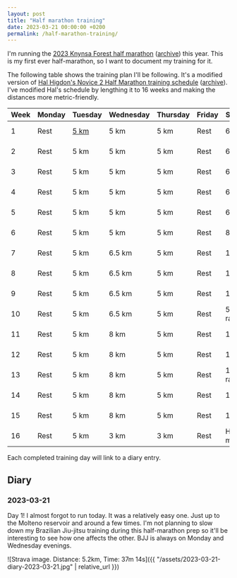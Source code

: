```yaml
---
layout: post
title: "Half marathon training"
date: 2023-03-21 00:00:00 +0200
permalink: /half-marathon-training/
---
```


I'm running the [2023 Knynsa Forest half marathon](https://knysnaforestmarathon.co.za/) ([archive](https://archive.ph/Dk0gc)) this year.
This is my first ever half-marathon, so I want to document my training for it.

The following table shows the training plan I'll be following.
It's a modified version of [Hal Higdon's Novice 2 Half Marathon training schedule](https://www.halhigdon.com/training-programs/half-marathon-training/novice-2-half-marathon/) ([archive](https://archive.ph/8PqiF)).
I've modified Hal's schedule by lengthing it to 16 weeks and making the distances more metric-friendly.

| Week | Monday | Tuesday             | Wednesday | Thursday | Friday | Saturday      | Sunday       |
| ---- | ------ | ------------------- | --------- | -------- | ------ | ------------- | ------------ |
| 1    | Rest   | [5 km](#2023-03-21) | 5 km      | 5 km     | Rest   | 6.5 km        | 60 min cross |
| 2    | Rest   | 5 km                | 5 km      | 5 km     | Rest   | 6.5 km        | 60 min cross |
| 3    | Rest   | 5 km                | 5 km      | 5 km     | Rest   | 6.5 km        | 60 min cross |
| 4    | Rest   | 5 km                | 5 km      | 5 km     | Rest   | 6.5 km        | 60 min cross |
| 5    | Rest   | 5 km                | 5 km      | 5 km     | Rest   | 6.5 km        | 60 min cross |
| 6    | Rest   | 5 km                | 5 km      | 5 km     | Rest   | 8 km          | 60 min cross |
| 7    | Rest   | 5 km                | 6.5 km    | 5 km     | Rest   | 10 km         | 60 min cross |
| 8    | Rest   | 5 km                | 6.5 km    | 5 km     | Rest   | 11.5 km       | 60 min cross |
| 9    | Rest   | 5 km                | 6.5 km    | 5 km     | Rest   | 13 km         | 60 min cross |
| 10   | Rest   | 5 km                | 6.5 km    | 5 km     | Rest   | 5 km race     | 60 min cross |
| 11   | Rest   | 5 km                | 8 km      | 5 km     | Rest   | 14.5 km       | 60 min cross |
| 12   | Rest   | 5 km                | 8 km      | 5 km     | Rest   | 16 km         | 60 min cross |
| 13   | Rest   | 5 km                | 8 km      | 5 km     | Rest   | 10 km race    | 60 min cross |
| 14   | Rest   | 5 km                | 8 km      | 5 km     | Rest   | 18 km         | 60 min cross |
| 15   | Rest   | 5 km                | 8 km      | 5 km     | Rest   | 19.5 km       | 60 min cross |
| 16   | Rest   | 5 km                | 3 km      | 3 km     | Rest   | Half marathon |              |

Each completed training day will link to a diary entry.

## Diary

### 2023-03-21

Day 1!
I almost forgot to run today.
It was a relatively easy one.
Just up to the Molteno reservoir and around a few times.
I'm not planning to slow down my Brazilian Jiu-jitsu training during this half-marathon prep so it'll be interesting to see how one affects the other.
BJJ is always on Monday and Wednesday evenings.

![Strava image. Distance: 5.2km, Time: 37m 14s]({{ "/assets/2023-03-21-diary-2023-03-21.jpg" | relative_url }})
